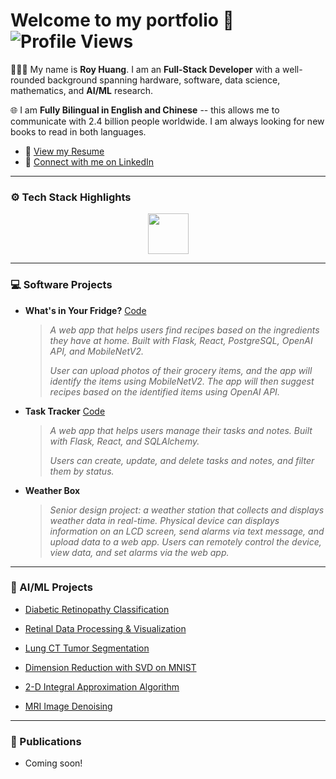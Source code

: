 # Welcome to my portfolio 👋 &nbsp;&nbsp; ![Profile Views](https://komarev.com/ghpvc/?username=RoyH11&color=blue) &nbsp;&nbsp; 

👨🏻‍💻 My name is **Roy Huang**. I am an **Full-Stack Developer**
with a well-rounded background spanning hardware, software, data science, mathematics, and **AI/ML** research.

🌐 I am **Fully Bilingual in English and Chinese** --
this allows me to communicate with 2.4 billion people worldwide. 
I am always looking for new books to read in both languages.

- 📄 [View my Resume](./Roy_Huang_Resume.pdf) 
- 🔗 [Connect with me on LinkedIn](https://www.linkedin.com/in/royhuang11/)


---

### ⚙️ Tech Stack Highlights

<p align="center">
  <img src="https://skillicons.dev/icons?i=python,js,java,cpp,react,flask,postgres,pytorch,docker,linux,git" height="65">
</p>


---

### 💻 Software Projects

- **What's in Your Fridge?** [Code](https://github.com/RoyH11/whats_in_your_fridge)
    > *A web app that helps users find recipes based on the ingredients they have at home.
    Built with Flask, React, PostgreSQL, OpenAI API, and MobileNetV2.*
    >
    > *User can upload photos of their grocery items, and the app will identify the items using MobileNetV2.
    The app will then suggest recipes based on the identified items using OpenAI API.*

- **Task Tracker** [Code](https://github.com/RoyH11/Note-Task-Manager)
    > *A web app that helps users manage their tasks and notes. 
    Built with Flask, React, and SQLAlchemy.*
    >
    > *Users can create, update, and delete tasks and notes, and filter them by status.*

<!-- - **AI Text Summarizer**
    > *A simple web app that summarizes text. 
    Built with Flask, React, and OpenAI API.* -->

<!-- - **Book Recommendation System** [Code](https://github.com/RoyH11/MDB_final_project)
    > *A personalized book recommendation system using collaborative filtering (Neo4j) and content-based filtering (MongoDB).
    Data: Amazon Books dataset (212k+ books, 3M+ reviews) from Kaggle.* -->

- **Weather Box**
    > *Senior design project: a weather station that collects and displays weather data in real-time.
    Physical device can displays information on an LCD screen, send alarms via text message, and upload data to a web app.
    Users can remotely control the device, view data, and set alarms via the web app.* 

---

### 🧬 AI/ML Projects

- [Diabetic Retinopathy Classification](https://github.com/RoyH11/xgboost_project)
    
- [Retinal Data Processing & Visualization](https://github.com/RoyH11/Image_Display_Panel)
    
- [Lung CT Tumor Segmentation](https://github.com/RoyH11/DLMI_Final_Project)
    
- [Dimension Reduction with SVD on MNIST](https://github.com/RoyH11/MML_Final_Project)
    
- [2-D Integral Approximation Algorithm](https://github.com/RoyH11/Numerical_Analysis_Final_Project)

- [MRI Image Denoising](https://github.com/RoyH11/AML-projects)

---

### 📰 Publications
- Coming soon! 
